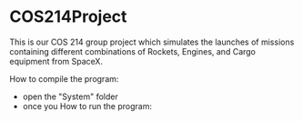# COS214Project

This is our COS 214 group project which simulates the launches of missions containing different combinations of Rockets, Engines, and Cargo equipment from SpaceX. 

How to compile the program: 
- open the "System" folder
- once you 
How to run the program: 
